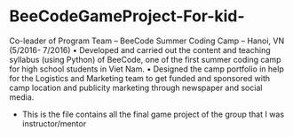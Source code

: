 # BeeCodeGameProject-For-kid-
Co-leader of Program Team – BeeCode Summer Coding Camp – Hanoi, VN 	(5/2016- 7/2016)
•     Developed and carried out the content and teaching syllabus (using Python) of BeeCode, one of the first summer coding camp for high school students in Viet Nam.
•     Designed the camp portfolio in help for the Logistics and Marketing team to get funded and sponsored with camp location and publicity marketing through newspaper and social media.
- This is the file contains all the final game project of the group that I was instructor/mentor
